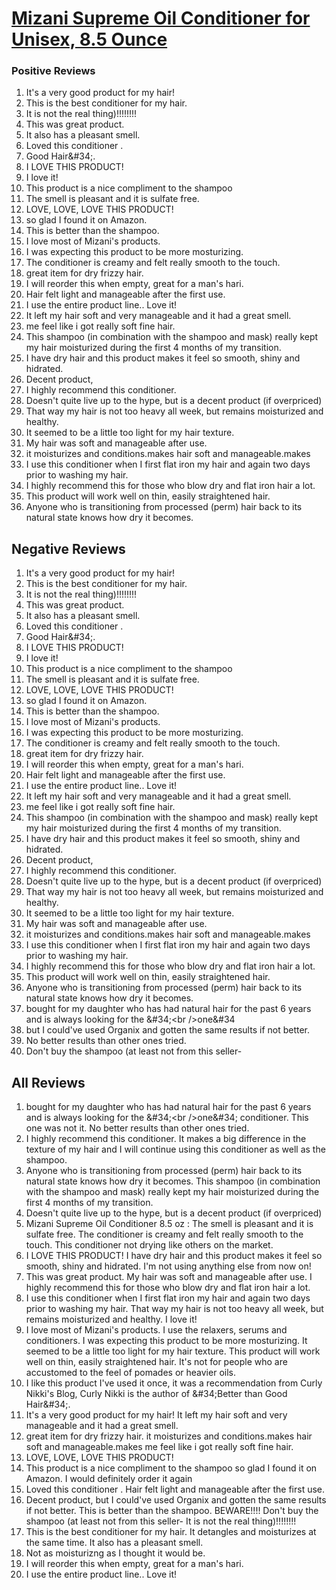 # [Mizani Supreme Oil Conditioner for Unisex, 8.5 Ounce](https://products.checkmycream.com/products/Mizani-Supreme-Oil-Conditioner-for-Unisex-8.5-Ounce.html)

### Positive Reviews

<ol>
      <li>It&#x27;s a very good product for my hair!</li>
      <li>This is the best conditioner for my hair.  </li>
      <li>It is not the real thing)!!!!!!!!</li>
      <li>This was great product.</li>
      <li>It also has a pleasant smell.</li>
      <li>Loved this conditioner .</li>
      <li>Good Hair&amp;#34;.</li>
      <li>I LOVE THIS PRODUCT!</li>
      <li>I love it!</li>
      <li>This product is a nice compliment to the shampoo</li>
      <li>The smell is pleasant and it is sulfate free.</li>
      <li>LOVE, LOVE, LOVE THIS PRODUCT!</li>
      <li>so glad I found it on Amazon.</li>
      <li>This is better than the shampoo.  </li>
      <li>I love most of Mizani&#x27;s products.</li>
      <li>I was expecting this product to be more mosturizing.</li>
      <li>The conditioner is creamy and felt really smooth to the touch.</li>
      <li>great item for dry frizzy hair.  </li>
      <li>I will reorder this when empty, great for a man&#x27;s hari.</li>
      <li>Hair felt light and manageable after the first use.</li>
      <li>I use the entire product line.. Love it!</li>
      <li>It left my hair soft and very manageable and it had a great smell.</li>
      <li>me feel like i got really soft fine hair.</li>
      <li>This shampoo (in combination with the shampoo and mask) really kept my hair moisturized during the first 4 months of my transition.</li>
      <li>I have dry hair and this product makes it feel so smooth, shiny and hidrated.</li>
      <li>Decent product,</li>
      <li>I highly recommend this conditioner.  </li>
      <li>Doesn&#x27;t quite live up to the hype, but is a decent product (if overpriced)</li>
      <li>That way my hair is not too heavy all week, but remains moisturized and healthy.  </li>
      <li>It seemed to be a little too light for my hair texture.</li>
      <li>My hair was soft and manageable after use.</li>
      <li>it moisturizes and conditions.makes hair soft and manageable.makes</li>
      <li>I use this conditioner when I first flat iron my hair and again two days prior to washing my hair.  </li>
      <li>I highly recommend this for those who blow dry and flat iron hair a lot.</li>
      <li>This product will work well on thin, easily straightened hair.</li>
      <li>Anyone who is transitioning from processed (perm) hair back to its natural state knows how dry it becomes.</li>
</ol>


<h2>Negative Reviews</h2>
<ol>
<li> It&#x27;s a very good product for my hair!</li>
<li> This is the best conditioner for my hair.  </li>
<li> It is not the real thing)!!!!!!!!</li>
<li> This was great product.</li>
<li> It also has a pleasant smell.</li>
<li> Loved this conditioner .</li>
<li> Good Hair&amp;#34;.</li>
<li> I LOVE THIS PRODUCT!</li>
<li> I love it!</li>
<li> This product is a nice compliment to the shampoo</li>
<li> The smell is pleasant and it is sulfate free.</li>
<li> LOVE, LOVE, LOVE THIS PRODUCT!</li>
<li> so glad I found it on Amazon.</li>
<li> This is better than the shampoo.  </li>
<li> I love most of Mizani&#x27;s products.</li>
<li> I was expecting this product to be more mosturizing.</li>
<li> The conditioner is creamy and felt really smooth to the touch.</li>
<li> great item for dry frizzy hair.  </li>
<li> I will reorder this when empty, great for a man&#x27;s hari.</li>
<li> Hair felt light and manageable after the first use.</li>
<li> I use the entire product line.. Love it!</li>
<li> It left my hair soft and very manageable and it had a great smell.</li>
<li> me feel like i got really soft fine hair.</li>
<li> This shampoo (in combination with the shampoo and mask) really kept my hair moisturized during the first 4 months of my transition.</li>
<li> I have dry hair and this product makes it feel so smooth, shiny and hidrated.</li>
<li> Decent product,</li>
<li> I highly recommend this conditioner.  </li>
<li> Doesn&#x27;t quite live up to the hype, but is a decent product (if overpriced)</li>
<li> That way my hair is not too heavy all week, but remains moisturized and healthy.  </li>
<li> It seemed to be a little too light for my hair texture.</li>
<li> My hair was soft and manageable after use.</li>
<li> it moisturizes and conditions.makes hair soft and manageable.makes</li>
<li> I use this conditioner when I first flat iron my hair and again two days prior to washing my hair.  </li>
<li> I highly recommend this for those who blow dry and flat iron hair a lot.</li>
<li> This product will work well on thin, easily straightened hair.</li>
<li> Anyone who is transitioning from processed (perm) hair back to its natural state knows how dry it becomes.</li>
<li> bought for my daughter who has had natural hair for the past 6 years and is always looking for the &amp;#34;&lt;br /&gt;one&amp;#34</li>
<li> but I could&#x27;ve used Organix and gotten the same results if not better.  </li>
<li> No better results than other ones tried.</li>
<li> Don&#x27;t buy the shampoo (at least not from this seller-  </li>
</ol>

<h2>All Reviews</h2>

<ol>
    <li> bought for my daughter who has had natural hair for the past 6 years and is always looking for the &amp;#34;&lt;br /&gt;one&amp;#34; conditioner.  This one was not it.  No better results than other ones tried.</li>
    <li> I highly recommend this conditioner.  It makes a big difference in the texture of my hair and I will continue using this conditioner as well as the shampoo.</li>
    <li> Anyone who is transitioning from processed (perm) hair back to its natural state knows how dry it becomes. This shampoo (in combination with the shampoo and mask) really kept my hair moisturized during the first 4 months of my transition.</li>
    <li> Doesn&#x27;t quite live up to the hype, but is a decent product (if overpriced)</li>
    <li> Mizani Supreme Oil Conditioner 8.5 oz : The smell is pleasant and it is sulfate free. The conditioner is creamy and felt really smooth to the touch. This conditioner not drying like others on the market.</li>
    <li> I LOVE THIS PRODUCT! I have dry hair and this product makes it feel so smooth, shiny and hidrated. I&#x27;m not using anything else from now on!</li>
    <li> This was great product. My hair was soft and manageable after use. I highly recommend this for those who blow dry and flat iron hair a lot.</li>
    <li> I use this conditioner when I first flat iron my hair and again two days prior to washing my hair.  That way my hair is not too heavy all week, but remains moisturized and healthy.  I love it!</li>
    <li> I love most of Mizani&#x27;s products. I use the relaxers, serums and conditioners. I was expecting this product to be more mosturizing. It seemed to be a little too light for my hair texture. This product will work well on thin, easily straightened hair. It&#x27;s not for people who are accustomed to the feel of pomades or heavier oils.</li>
    <li> I like this product I&#x27;ve used it once, it was a recommendation from Curly Nikki&#x27;s Blog, Curly Nikki is the author of &amp;#34;Better than Good Hair&amp;#34;.</li>
    <li> It&#x27;s a very good product for my hair! It left my hair soft and very manageable and it had a great smell.</li>
    <li> great item for dry frizzy hair.  it moisturizes and conditions.makes hair soft and manageable.makes me feel like i got really soft fine hair.</li>
    <li> LOVE, LOVE, LOVE THIS PRODUCT!</li>
    <li> This product is a nice compliment to the shampoo so glad I found it on Amazon. I would definitely order it again</li>
    <li> Loved this conditioner . Hair felt light and manageable after the first use.</li>
    <li> Decent product, but I could&#x27;ve used Organix and gotten the same results if not better.  This is better than the shampoo.  BEWARE!!!!  Don&#x27;t buy the shampoo (at least not from this seller-  It is not the real thing)!!!!!!!!</li>
    <li> This is the best conditioner for my hair.  It detangles and moisturizes at the same time.  It also has a pleasant smell.</li>
    <li> Not as moisturizng as I thought it would be.</li>
    <li> I will reorder this when empty, great for a man&#x27;s hari.</li>
    <li> I use the entire product line.. Love it!</li>
</ol>




